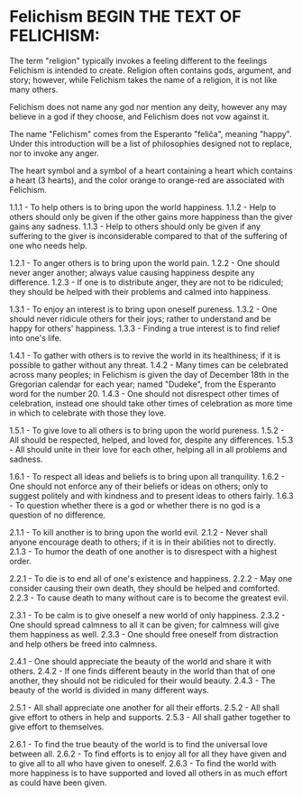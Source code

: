 Felichism
BEGIN THE TEXT OF FELICHISM:
============
The term "religion" typically invokes a feeling different to the feelings Felichism is intended to create. Religion often contains gods, argument, and story; however, while Felichism takes the name of a religion, it is not like many others.

Felichism does not name any god nor mention any deity, however any may believe in a god if they choose, and Felichism does not vow against it.

The name "Felichism" comes from the Esperanto "feliĉa", meaning "happy". Under this introduction will be a list of philosophies designed not to replace, nor to invoke any anger.

The heart symbol and a symbol of a heart containing a heart which contains a heart (3 hearts), and the color orange to orange-red are associated with Felichism.

1.1.1 - To help others is to bring upon the world happiness.
1.1.2 - Help to others should only be given if the other gains more happiness than the giver gains any sadness.
1.1.3 - Help to others should only be given if any suffering to the giver is inconsiderable compared to that of the suffering of one who needs help.

1.2.1 - To anger others is to bring upon the world pain.
1.2.2 - One should never anger another; always value causing happiness despite any difference.
1.2.3 - If one is to distribute anger, they are not to be ridiculed; they should be helped with their problems and calmed into happiness.

1.3.1 - To enjoy an interest is to bring upon oneself pureness.
1.3.2 - One should never ridicule others for their joys; rather to understand and be happy for others' happiness.
1.3.3 - Finding a true interest is to find relief into one's life.

1.4.1 - To gather with others is to revive the world in its healthiness; if it is possible to gather without any threat.
1.4.2 - Many times can be celebrated across many peoples; in Felichism is given the day of December 18th in the Gregorian calendar for each year; named "Dudeke", from the Esperanto word for the number 20.
1.4.3 - One should not disrespect other times of celebration, instead one should take other times of celebration as more time in which to celebrate with those they love.

1.5.1 - To give love to all others is to bring upon the world pureness.
1.5.2 - All should be respected, helped, and loved for, despite any differences.
1.5.3 - All should unite in their love for each other, helping all in all problems and sadness.

1.6.1 - To respect all ideas and beliefs is to bring upon all tranquility.
1.6.2 - One should not enforce any of their beliefs or ideas on others; only to suggest politely and with kindness and to present ideas to others fairly.
1.6.3 - To question whether there is a god or whether there is no god is a question of no difference.

2.1.1 - To kill another is to bring upon the world evil.
2.1.2 - Never shall anyone encourage death to others; if it is in their abilities not to directly.
2.1.3 - To humor the death of one another is to disrespect with a highest order.

2.2.1 - To die is to end all of one's existence and happiness.
2.2.2 - May one consider causing their own death, they should be helped and comforted.
2.2.3 - To cause death to many without care is to become the greatest evil.

2.3.1 - To be calm is to give oneself a new world of only happiness.
2.3.2 - One should spread calmness to all it can be given; for calmness will give them happiness as well.
2.3.3 - One should free oneself from distraction and help others be freed into calmness.

2.4.1 - One should appreciate the beauty of the world and share it with others.
2.4.2 - If one finds different beauty in the world than that of one another, they should not be ridiculed for their would beauty.
2.4.3 - The beauty of the world is divided in many different ways.

2.5.1 - All shall appreciate one another for all their efforts.
2.5.2 - All shall give effort to others in help and supports.
2.5.3 - All shall gather together to give effort to themselves.

2.6.1 - To find the true beauty of the world is to find the universal love between all.
2.6.2 - To find efforts is to enjoy all for all they have given and to give all to all who have given to oneself.
2.6.3 - To find the world with more happiness is to have supported and loved all others in as much effort as could have been given.
